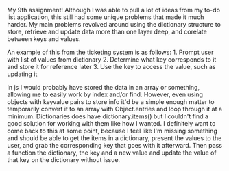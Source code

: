 My 9th assignment! Although I was able to pull a lot of ideas from my to-do list application, this still had some unique problems that made it much harder. My main problems revolved around using the dictionary structure to store, retrieve and update data more than one layer deep, and corelate between keys and values.

An example of this from the ticketing system is as follows:
    1. Prompt user with list of values from dictionary
    2. Determine what key corresponds to it and store it for reference later
    3. Use the key to access the value, such as updating it

In js I would probably have stored the data in an array or something, allowing me to easily work by index and/or find. However, even using objects with keyvalue pairs to store info it'd be a simple enough matter to temporarily convert it to an array with Object.entries and loop through it at a minimum. Dictionaries does have dictionary.items() but I couldn't find a good solution for working with them like how I wanted. I definitely want to come back to this at some point, because I feel like I'm missing something and should be able to get the items in a dictionary, present the values to the user, and grab the corresponding key that goes with it afterward. Then pass a function the dictionary, the key and a new value and update the value of that key on the dictionary without issue. 